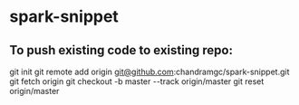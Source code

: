 # spark-snippet

To push existing code to existing repo:
------------------------------------------------------------------
git init
git remote add origin git@github.com:chandramgc/spark-snippet.git
git fetch origin
git checkout -b master --track origin/master
git reset origin/master
